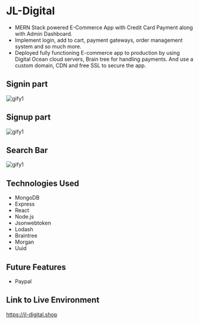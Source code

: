 # JL-Digital

* MERN Stack powered E-Commerce App with Credit Card Payment along with Admin Dashboard.
* Implement login, add to cart, payment gateways, order management system and so much more.
* Deployed fully functioning E-commerce app to production by using Digital Ocean cloud servers, Brain tree for handling payments. And use a custom domain, CDN and free SSL to secure the app.

## Signin part
![gify1](ecommerce-frontend/images/signin.gif)

## Signup part
![gify1](screenShot/signin.gif)

## Search Bar
![gify1](screenShot/m-clickgame.png)



## Technologies Used

* MongoDB
* Express
* React
* Node.js
* Jsonwebtoken
* Lodash
* Braintree
* Morgan
* Uuid

## Future Features

* Paypal 

## Link to Live Environment

https://jl-digital.shop

